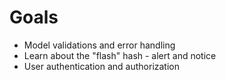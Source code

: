# Goals

* Model validations and error handling
* Learn about the "flash" hash - alert and notice
* User authentication and authorization
